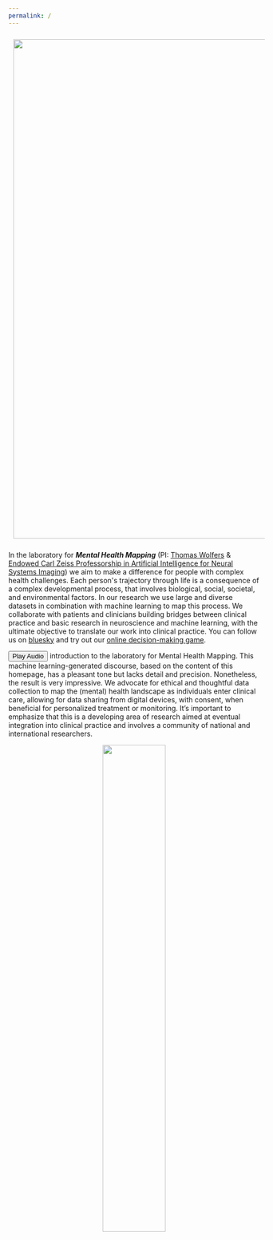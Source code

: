 ```yaml
---
permalink: /
---
```

<img align="center" src="https://mhm-lab.github.io/images/water.png" width="1000 px" style="padding: 10px"> 
<br>

In the laboratory for ***Mental Health Mapping*** (PI: [Thomas Wolfers](https://thomaswolfers.github.io) & [Endowed Carl Zeiss Professorship in Artificial Intelligence for Neural Systems Imaging](https://www.carl-zeiss-stiftung.de/uebersicht-projekte/detail/czs-stiftungsprofessur-fuer-kuenstliche-intelligenz-in-der-bildgebung-neuraler-systeme-1)) we aim to make a difference for people with complex health challenges. Each person's trajectory through life is a consequence of a complex developmental process, that involves biological, social, societal, and environmental factors. In our research we use large and diverse datasets in combination with machine learning to map this process. We collaborate with patients and clinicians building bridges between clinical practice and basic research in neuroscience and machine learning, with the ultimate objective to translate our work into clinical practice. You can follow us on [bluesky](https://bsky.app/profile/thomaswolfers.bsky.social) and try out our [online decision-making game](https://main.dzptso8bocuv8.amplifyapp.com).

<button onclick="document.getElementById('audioPlayer').play()">Play Audio</button> <audio id="audioPlayer" src="https://MHM-lab.github.io/files/MHM_lab.wav"></audio> introduction to the laboratory for Mental Health Mapping. This machine learning-generated discourse, based on the content of this homepage, has a pleasant tone but lacks detail and precision. Nonetheless, the result is very impressive. We advocate for ethical and thoughtful data collection to map the (mental) health landscape as individuals enter clinical care, allowing for data sharing from digital devices, with consent, when beneficial for personalized treatment or monitoring. It’s important to emphasize that this is a developing area of research aimed at eventual integration into clinical practice and involves a community of national and international researchers.

<p align="center" width="150%">
    <img width="50%" src="https://mhm-lab.github.io/images/logo6.png"> 
</p>
